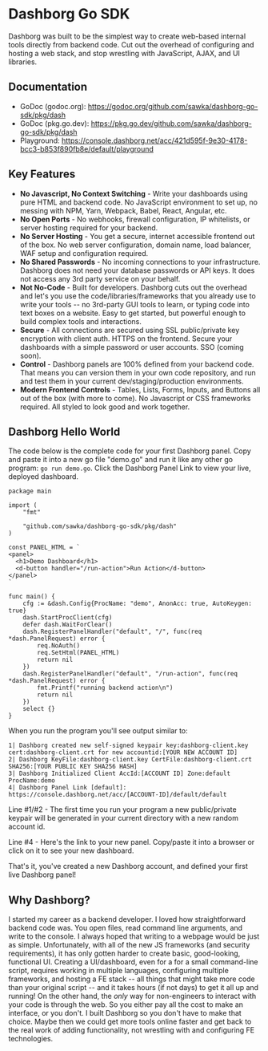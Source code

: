 # Dashborg Go SDK

Dashborg was built to be the simplest way to create web-based internal tools directly from backend code.
Cut out the overhead of configuring and hosting a web stack, and stop wrestling with JavaScript, AJAX, and UI libraries.

## Documentation

* GoDoc (godoc.org): https://godoc.org/github.com/sawka/dashborg-go-sdk/pkg/dash
* GoDoc (pkg.go.dev): https://pkg.go.dev/github.com/sawka/dashborg-go-sdk/pkg/dash
* Playground: https://console.dashborg.net/acc/421d595f-9e30-4178-bcc3-b853f890fb8e/default/playground

## Key Features

* **No Javascript, No Context Switching** - Write your dashboards using pure HTML and backend code.  No JavaScript environment to set up, no messing with NPM, Yarn, Webpack, Babel, React, Angular, etc.
* **No Open Ports** - No webhooks, firewall configuration, IP whitelists, or server hosting required for your backend.
* **No Server Hosting** - You get a secure, internet accessible frontend out of the box.  No web server configuration, domain name, load balancer, WAF setup and configuration required.
* **No Shared Passwords** - No incoming connections to your infrastructure.  Dashborg does not need your database passwords or API keys.  It does not access any 3rd party service on your behalf.
* **Not No-Code** - Built for developers.  Dashborg cuts out the overhead and let's you use the code/libraries/frameworks that you already use to write your tools -- no 3rd-party GUI tools to learn, or typing code into text boxes on a website.  Easy to get started, but powerful enough to build complex tools and interactions.
* **Secure** - All connections are secured using SSL public/private key encryption with client auth.  HTTPS on the frontend.  Secure your dashboards with a simple password or user accounts.  SSO (coming soon).
* **Control** - Dashborg panels are 100% defined from your backend code.  That means you can version them in your own code repository, and run and test them in your current dev/staging/production environments.
* **Modern Frontend Controls** - Tables, Lists, Forms, Inputs, and Buttons all out of the box (with more to come).  No Javascript or CSS frameworks required.  All styled to look good and work together.

## Dashborg Hello World

The code below is the complete code for your first Dashborg panel.
Copy and paste it into a new go file "demo.go" and run it like any other
go program: ```go run demo.go```.  Click the Dashborg Panel Link to view
your live, deployed dashboard.

```
package main

import (
	"fmt"

	"github.com/sawka/dashborg-go-sdk/pkg/dash"
)

const PANEL_HTML = `
<panel>
  <h1>Demo Dashboard</h1>
  <d-button handler="/run-action">Run Action</d-button>
</panel>
`

func main() {
	cfg := &dash.Config{ProcName: "demo", AnonAcc: true, AutoKeygen: true}
	dash.StartProcClient(cfg)
	defer dash.WaitForClear()
	dash.RegisterPanelHandler("default", "/", func(req *dash.PanelRequest) error {
		req.NoAuth()
		req.SetHtml(PANEL_HTML)
		return nil
	})
	dash.RegisterPanelHandler("default", "/run-action", func(req *dash.PanelRequest) error {
		fmt.Printf("running backend action\n")
		return nil
	})
	select {}
}
```

When you run the program you'll see output similar to:

```
1| Dashborg created new self-signed keypair key:dashborg-client.key cert:dashborg-client.crt for new accountid:[YOUR NEW ACCOUNT ID]
2| Dashborg KeyFile:dashborg-client.key CertFile:dashborg-client.crt SHA256:[YOUR PUBLIC KEY SHA256 HASH]
3| Dashborg Initialized Client AccId:[ACCOUNT ID] Zone:default ProcName:demo
4| Dashborg Panel Link [default]: https://console.dashborg.net/acc/[ACCOUNT-ID]/default/default
```

Line #1/#2 - The first time you run your program a new public/private keypair will be generated in your current directory with a new random account id.

Line #4 - Here's the link to your new panel.  Copy/paste it into a browser or click on it to see your new dashboard.

That's it, you've created a new Dashborg account, and defined your first live Dashborg panel!

## Why Dashborg?

I started my career as a backend developer.  I loved how
straightforward backend code was.  You open files, read command line
arguments, and write to the console.  I always hoped that writing to a
webpage would be just as simple.  Unfortunately, with all of the new
JS frameworks (and security requirements), it has only gotten harder
to create basic, good-looking, functional UI.  Creating a
UI/dashboard, even for a for a small command-line script, requires
working in multiple languages, configuring multiple frameworks, and
hosting a FE stack -- all things that might take more code than your
original script -- and it takes hours (if not days) to get it all up
and running!  On the other hand, the *only* way for non-engineers to
interact with your code is through the web.  So you either pay all the
cost to make an interface, or you don't.  I built Dashborg so you
don't have to make that choice.  Maybe then we could get more tools
online faster and get back to the real work of adding functionality,
not wrestling with and configuring FE technologies.
